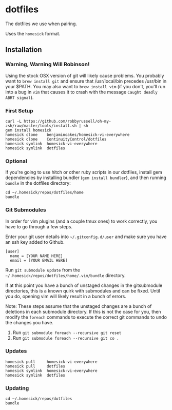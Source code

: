# dotfiles

The dotfiles we use when pairing.

Uses the `homesick` format.

## Installation

### Warning, Warning Will Robinson!

Using the stock OSX version of git will likely cause problems. You probably want to `brew install git` and ensure that /usr/local/bin precedes /usr/bin in your $PATH. You may also want to `brew install vim` (if you don't, you'll run into a bug in `vim` that causes it to crash with the message `Caught deadly ABRT signal`).

### First Setup

    curl -L https://github.com/robbyrussell/oh-my-zsh/raw/master/tools/install.sh | sh
    gem install homesick
    homesick clone    benjaminoakes/homesick-vi-everywhere
    homesick clone    ContinuityControl/dotfiles
    homesick symlink  homesick-vi-everywhere
    homesick symlink  dotfiles

### Optional

If you're going to use hitch or other ruby scripts in our dotfiles, install gem
dependencies by installing bundler (`gem install bundler`), and then running
`bundle` in the dotfiles directory:

    cd ~/.homesick/repos/dotfiles/home
    bundle

### Git Submodules

In order for vim plugins (and a couple tmux ones) to work correctly, you have
to go through a few steps.

Enter your git user details into `~/.gitconfig.d/user` and make sure you have
an ssh key added to Github.

```
[user]
  name = [YOUR NAME HERE]
  email = [YOUR EMAIL HERE]
```

Run `git submodule update` from the `~/.homesick/repos/dotfiles/home/.vim/bundle`
directory.

If at this point you have a bunch of unstaged changes in the gitsubmodule
directories, this is a known quirk with submodules and can be fixed. Until you
do, opening vim will likely result in a bunch of errors.

Note: These steps assume that the unstaged changes are a bunch of deletions in
each submodule directory. If this is not the case for you, then modify the
`foreach` commands to execute the correct git commands to undo the changes you
have.

1. Run `git submodule foreach --recursive git reset`
2. Run `git submodule foreach --recursive git co .`

### Updates

    homesick pull     homesick-vi-everywhere
    homesick pull     dotfiles
    homesick symlink  homesick-vi-everywhere
    homesick symlink  dotfiles

### Updating

    cd ~/.homesick/repos/dotfiles
    bundle
